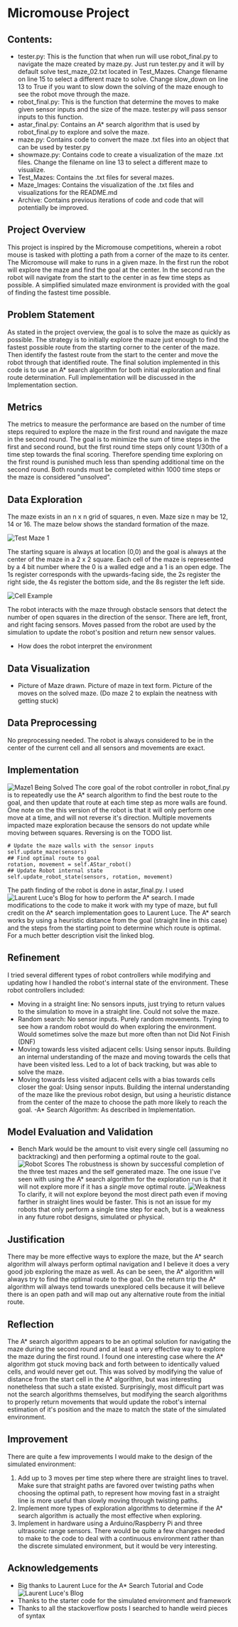 # Micromouse Project

## Contents:
- tester.py: This is the function that when run will use robot_final.py to
navigate the maze created by maze.py. Just run tester.py and it will by default
solve test_maze_02.txt located in Test_Mazes. Change filename on line 15 to
select a different maze to solve. Change slow_down on line 13 to True if you
want to slow down the solving of the maze enough to see the robot move through
the maze.
- robot_final.py: This is the function that determine the moves to make given
sensor inputs and the size of the maze. tester.py will pass sensor inputs to
this function.
- astar_final.py: Contains an A* search algorithm that is used by robot_final.py
to explore and solve the maze.
- maze.py: Contains code to convert the maze .txt files into an object that can
be used by tester.py
- showmaze.py: Contains code to create a visualization of the maze .txt files.
Change the filename on line 13 to select a different maze to visualize.
- Test_Mazes: Contains the .txt files for several mazes.
- Maze_Images: Contains the visualization of the .txt files and visualizations
for the README.md
- Archive: Contains previous iterations of code and code that will potentially
be improved.

## Project Overview
This project is inspired by the Micromouse competitions, wherein  a robot
mouse is tasked with plotting a path from a corner of the maze to its center.
The Micromouse will make to runs in a given maze. In the first run the robot
will explore the maze and find the goal at the center. In the second run the
robot will navigate from the start to the center in as few time steps as
possible. A simplified simulated maze environment is provided with the goal of
finding the fastest time possible.

## Problem Statement
As stated in the project overview, the goal is to solve the maze as quickly
as possible. The strategy is to initially explore the maze just enough to find
the fastest possible route from the starting corner to the center of the maze.
Then identify the fastest route from the start to the center and move the robot
through that identified route. The final solution implemented in this code is to
use an A* search algorithm for both initial exploration and final route
determination. Full implementation will be discussed in the Implementation
section.

## Metrics
The metrics to measure the performance are based on the number of time steps
required to explore the maze in the first round and navigate the maze in the
second round. The goal is to minimize the sum of time steps in the first and
second round, but the first round time steps only count 1/30th of a time step
towards the final scoring. Therefore spending time exploring on the first round
is punished much less than spending additional time on the second round. Both
rounds must be completed within 1000 time steps or the maze is considered
"unsolved".

## Data Exploration
The maze exists in an n x n grid of squares, n even. Maze size n may be 12, 14
or 16. The maze below shows the standard formation of the maze.

![Test Maze 1](/Maze_Images/Maze_combined.png?raw=true "Test Maze 1")

The starting square is always at location (0,0) and the goal is always at the
center of the maze in a 2 x 2 square. Each cell of the maze is represented by a
4 bit number where the 0 is a walled edge and a 1 is an open edge. The 1s
register corresponds with the upwards-facing side, the 2s register the right
side, the 4s register the bottom side, and the 8s register the left side.

![Cell Example](/Maze_Images/Cell_example.png?raw=true "Cell Example")

The robot interacts with the maze through obstacle sensors that detect the
number of open squares in the direction of the sensor. There are left, front,
and right facing sensors. Moves passed from the robot are used by the simulation
to update the robot's position and return new sensor values.
- How does the robot interpret the environment

## Data Visualization
- Picture of Maze drawn. Picture of maze in text form. Picture of the moves on
the solved maze. (Do maze 2 to explain the neatness with getting stuck)

## Data Preprocessing
No preprocessing needed. The robot is always considered to be in the center of
the current cell and all sensors and movements are exact.

## Implementation
![Maze1 Being Solved](/Maze_Images/Test_Maze_1_run.gif?raw=true "Maze1 Solve")
The core goal of the robot controller in robot_final.py is to repeatedly use the
A* search algorithm to find the best route to the goal, and then update that
route at each time step as more walls are found. One note on the this version of
the robot is that it will only perform one move at a time, and will not reverse
it's direction. Multiple movements impacted maze exploration because the sensors
do not update while moving between squares. Reversing is on the TODO list.

    # Update the maze walls with the sensor inputs
    self.update_maze(sensors)
    ## Find optimal route to goal
    rotation, movement = self.AStar_robot()
    ## Update Robot internal state
    self.update_robot_state(sensors, rotation, movement)

The path finding of the robot is done in astar_final.py. I used ![Laurent Luce's Blog](https://www.laurentluce.com/posts/solving-mazes-using-python-simple-recursivity-and-a-search/ "This Site")
for how to perform the A* search. I made modifications to the code to make it
work with my type of maze, but full credit on the A* search implementation goes
to Laurent Luce. The A* search works by using a heuristic distance from the goal
(straight line in this case) and the steps from the starting point to
determine which route is optimal. For a much better description visit the linked
blog.

## Refinement
I tried several different types of robot controllers while modifying and
updating how I handled the robot's internal state of the environment.
These robot controllers included:
- Moving in a straight line: No sensors inputs, just trying to return values to
the simulation to move in a straight line. Could not solve the maze.
- Random search: No sensor inputs. Purely random movements. Trying to see how a
random robot would do when exploring the environment. Would sometimes solve the
maze but more often than not Did Not Finish (DNF)
- Moving towards less visited adjacent cells: Using sensor inputs. Building an
internal understanding of the maze and moving towards the cells that have been
visited less. Led to a lot of back tracking, but was able to solve the maze.
- Moving towards less visited adjacent cells with a bias towards cells closer
the goal: Using sensor inputs. Building the internal understanding of the maze
like the previous robot design, but using a heuristic distance from the center
of the maze to choose the path more likely to reach the goal.
-A* Search Algorithm: As described in Implementation.

## Model Evaluation and Validation
- Bench Mark would be the amount to visit every single cell (assuming no
  backtracking) and then performing a optimal route to the goal.
![Robot Scores](/Maze_Images/Test_Maze_1_run.gif?raw=true "Robot Scores")
The robustness is shown by successful completion of the three test mazes and the
self generated maze. The one issue I've seen with using the A* search algorithm
for the exploration run is that it will not explore more if it has a *single*
move optimal route.
![Weakness](/Maze_Images/Weakness_of_Astar_Exploration.png?raw=true "A* Search Weakness")
To clarify, it will not explore beyond the most direct path
even if moving farther in straight lines would be faster. This is not an issue
for my robots that only perform a single time step for each, but is a weakness
in any future robot designs, simulated or physical.

## Justification
There may be more effective ways to explore the maze, but the A* search
algorithm will always perform optimal navigation and I believe it does a very
good job exploring the maze as well.
As can be seen, the A* algorithm will always try to find the optimal route to
the goal. On the return trip the A* algorithm will always tend towards
unexplored cells because it will believe there is an open path and will map out
any alternative route from the initial route.

## Reflection
The A* search algorithm appears to be an optimal solution for navigating the
maze during the second round and at least a very effective way to explore the
maze during the first round. I found one interesting case where the A* algorithm
got stuck moving back and forth between to identically valued cells, and would
never get out. This was solved by modifying the value of distance from the start
cell in the A* algorithm, but was interesting nonetheless that such a state
existed. Surprisingly, most difficult part was not the search algorithms
themselves, but modifying the search algorithms to properly return movements
that would update the robot's internal estimation of it's position and the maze
to match the state of the simulated environment.

## Improvement
There are quite a few improvements I would make to the design of the simulated
environment:
1) Add up to 3 moves per time step where there are straight lines to travel.
Make sure that straight paths are favored over twisting paths when choosing
the optimal path, to represent how moving fast in a straight line is more useful
than slowly moving through twisting paths.
2) Implement more types of exploration algorithms to determine if the A* search
algorithm is actually the most effective when exploring.
3) Implement in hardware using a Arduino/Raspberry Pi and three ultrasonic range
sensors. There would be quite a few changes needed to make to the code to deal
with a continuous environment rather than the discrete simulated environment,
but it would be very interesting.

## Acknowledgements
- Big thanks to Laurent Luce for the A* Search Tutorial and Code
![Laurent Luce's Blog](https://www.laurentluce.com/posts/solving-mazes-using-python-simple-recursivity-and-a-search/ "This Site")
- Thanks to the starter code for the simulated environment and framework
- Thanks to all the stackoverflow posts I searched to handle weird pieces of
syntax
